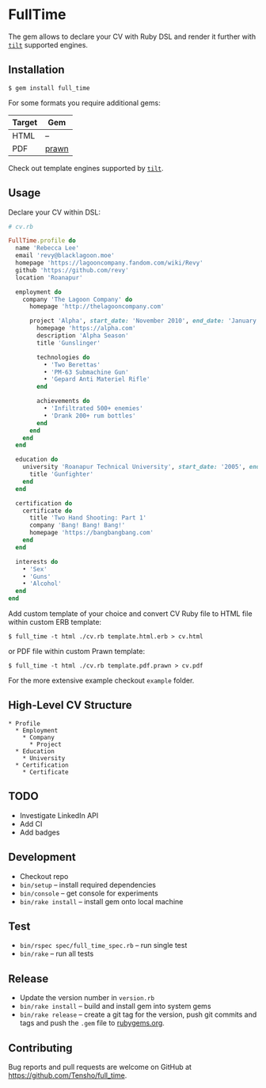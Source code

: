 # FullTime

The gem allows to declare your CV with Ruby DSL and render it further with [`tilt`](https://github.com/rtomayko/tilt) supported engines. 

## Installation

    $ gem install full_time

For some formats you require additional gems: 
    
| Target  | Gem                                        |
| ------- | ------------------------------------------ |
| HTML    | –                                          |
| PDF     | [prawn](https://github.com/prawnpdf/prawn) |

 Check out template engines supported by [`tilt`](https://github.com/rtomayko/tilt#tilt---).

## Usage

Declare your CV within DSL:

```ruby
# cv.rb

FullTime.profile do
  name 'Rebecca Lee'
  email 'revy@blacklagoon.moe'
  homepage 'https://lagooncompany.fandom.com/wiki/Revy'
  github 'https://github.com/revy'
  location 'Roanapur'

  employment do
    company 'The Lagoon Company' do
      homepage 'http://thelagooncompany.com'

      project 'Alpha', start_date: 'November 2010', end_date: 'January 2015' do
        homepage 'https://alpha.com'
        description 'Alpha Season'
        title 'Gunslinger'

        technologies do
          • 'Two Berettas'
          • 'PM-63 Submachine Gun'
          • 'Gepard Anti Materiel Rifle'
        end

        achievements do
          • 'Infiltrated 500+ enemies'
          • 'Drank 200+ rum bottles'
        end
      end
    end
  end

  education do
    university 'Roanapur Technical University', start_date: '2005', end_date: '2010' do
      title 'Gunfighter'
    end
  end

  certification do
    certificate do
      title 'Two Hand Shooting: Part 1'
      company 'Bang! Bang! Bang!'
      homepage 'https://bangbangbang.com'
    end
  end

  interests do
    • 'Sex'
    • 'Guns'
    • 'Alcohol'
  end
end
```

Add custom template of your choice and convert CV Ruby file to HTML file within custom ERB template:

    $ full_time -t html ./cv.rb template.html.erb > cv.html
    
or PDF file within custom Prawn template:

    $ full_time -t html ./cv.rb template.pdf.prawn > cv.pdf

For the more extensive example checkout `example` folder.

## High-Level CV Structure

```
* Profile
  * Employment
    * Company
      * Project
  * Education
    * University
  * Certification
    * Certificate
```
  
## TODO

* Investigate LinkedIn API
* Add CI
* Add badges
  
## Development

- Checkout repo
- `bin/setup` – install required dependencies
- `bin/console` – get console for experiments
- `bin/rake install` – install gem onto local machine

## Test

- `bin/rspec spec/full_time_spec.rb` – run single test
- `bin/rake` – run all tests

## Release

- Update the version number in `version.rb`
- `bin/rake install` – build and install gem into system gems
- `bin/rake release` – create a git tag for the version, push git commits and tags and push the `.gem` file to [rubygems.org](https://rubygems.org).

## Contributing

Bug reports and pull requests are welcome on GitHub at https://github.com/Tensho/full_time.

<!-- DonnuCTF{1_am_50_g1ad_t0_5ee_y0u} -->
